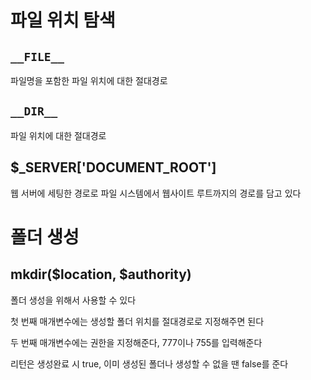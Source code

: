 # 파일 위치 탐색

## `__FILE__`

파일명을 포함한 파일 위치에 대한 절대경로

## `__DIR__`

파일 위치에 대한 절대경로

## $_SERVER['DOCUMENT_ROOT']

웹 서버에 세팅한 경로로 파일 시스템에서 웹사이트 루트까지의 경로를 담고 있다


# 폴더 생성

## mkdir($location, $authority)

폴더 생성을 위해서 사용할 수 있다

첫 번째 매개변수에는 생성할 폴더 위치를 절대경로로 지정해주면 된다

두 번째 매개변수에는 권한을 지정해준다, 777이나 755를 입력해준다

리턴은 생성완료 시 true, 이미 생성된 폴더나 생성할 수 없을 땐 false를 준다
